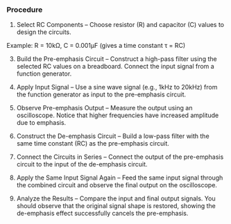 ### Procedure
1. Select RC Components –
Choose resistor (R) and capacitor (C) values to design the circuits.

Example: R = 10kΩ, C = 0.001µF (gives a time constant τ = RC)


3. Build the Pre-emphasis Circuit –
Construct a high-pass filter using the selected RC values on a breadboard. Connect the input signal from a function generator.


4. Apply Input Signal –
Use a sine wave signal (e.g., 1kHz to 20kHz) from the function generator as input to the pre-emphasis circuit.


5. Observe Pre-emphasis Output –
Measure the output using an oscilloscope. Notice that higher frequencies have increased amplitude due to emphasis.


6. Construct the De-emphasis Circuit –
Build a low-pass filter with the same time constant (RC) as the pre-emphasis circuit.


7. Connect the Circuits in Series –
Connect the output of the pre-emphasis circuit to the input of the de-emphasis circuit.


8. Apply the Same Input Signal Again –
Feed the same input signal through the combined circuit and observe the final output on the oscilloscope.


9. Analyze the Results –
Compare the input and final output signals. You should observe that the original signal shape is restored, showing the de-emphasis effect successfully cancels the pre-emphasis.
